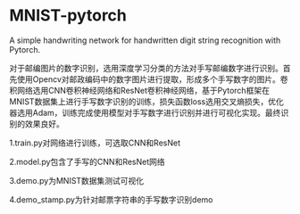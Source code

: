 # MNIST-pytorch

A simple handwriting network for handwritten digit string recognition with Pytorch. 

对于邮编图片的数字识别，选用深度学习分类的方法对手写邮编数字进行识别。首先使用Opencv对邮政编码中的数字图片进行提取，形成多个手写数字的图片。卷积网络选用CNN卷积神经网络和ResNet卷积神经网络，基于Pytorch框架在MNIST数据集上进行手写数字识别的训练，损失函数loss选用交叉熵损失，优化器选用Adam，训练完成使用模型对手写数字进行识别并进行可视化实现。最终识别的效果良好。

1.train.py对网络进行训练，可选取CNN和ResNet

2.model.py包含了手写的CNN和ResNet网络

3.demo.py为MNIST数据集测试可视化

4.demo_stamp.py为针对邮票字符串的手写数字识别demo
